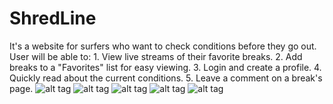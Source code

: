 # ShredLine
It's a website for surfers who want to check conditions before they go out.
  User will be able to:
    1. View live streams of their favorite breaks.
    2. Add breaks to a "Favorites" list for easy viewing.
    3. Login and create a profile.
    4. Quickly read about the current conditions.
    5. Leave a comment on a break's page.
![alt tag](https://github.com/schreyerpeter/ShredLine/blob/master/screenshots/homePage.png)
![alt tag](https://github.com/schreyerpeter/ShredLine/blob/master/screenshots/resultsPage.png)
![alt tag](https://github.com/schreyerpeter/ShredLine/blob/master/screenshots/createAccount.png)
![alt tag](https://github.com/schreyerpeter/ShredLine/blob/master/screenshots/signIn.png)
![alt tag](https://github.com/schreyerpeter/ShredLine/blob/master/screenshots/favorites.png)

